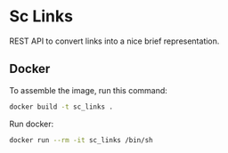 # Sc Links
REST API to convert links into a nice brief representation.

## Docker

To assemble the image, run this command:
```bash
docker build -t sc_links .
```
Run docker:
```bash
docker run --rm -it sc_links /bin/sh
```
